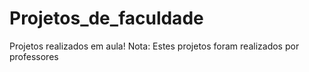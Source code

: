 # Projetos_de_faculdade
Projetos realizados em aula!
Nota: Estes projetos foram realizados por professores
